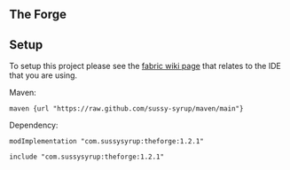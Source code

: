 ## The Forge

## Setup

To setup this project please see the [fabric wiki page](https://fabricmc.net/wiki/tutorial:setup) that relates to the IDE that you are using.

Maven:
```
maven {url "https://raw.github.com/sussy-syrup/maven/main"}
```
Dependency:
```
modImplementation "com.sussysyrup:theforge:1.2.1"

include "com.sussysyrup:theforge:1.2.1"
```
